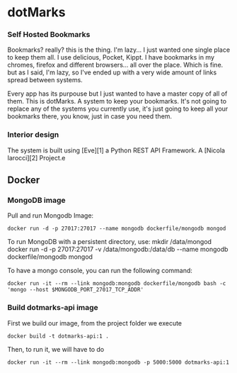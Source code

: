 

dotMarks
========

### Self Hosted Bookmarks

Bookmarks? really? this is the thing. I'm lazy... I just wanted one single place to keep them all. I use delicious, Pocket, Kippt. I have bookmarks in my chromes, firefox and different browsers... all over the place. Which is fine. but as I said, I'm lazy, so I've ended up with a very wide amount of links spread between systems.

Every app has its purpouse but I just wanted to have a master copy of all of them. This is dotMarks. A system to keep your bookmarks. It's not going to replace any of the systems you currently use, it's just going to keep all your bookmarks there, you know, just in case you need them.

### Interior design
The system is built using [Eve][1] a Python REST API Framework. A [Nicola Iarocci][2] Project.e


## Docker


### MongoDB image


Pull and run Mongodb Image:

    docker run -d -p 27017:27017 --name mongodb dockerfile/mongodb mongod

To run MongoDB with a persistent directory, use:
    mkdir /data/mongod
    docker run -d -p 27017:27017 -v /data/mongodb:/data/db --name mongodb dockerfile/mongodb mongod

To have a mongo console, you can run the following command:

    docker run -it --rm --link mongodb:mongodb dockerfile/mongodb bash -c 'mongo --host $MONGODB_PORT_27017_TCP_ADDR'

### Build dotmarks-api image

First we build our image, from the project folder we execute

    docker build -t dotmarks-api:1 .

Then, to run it, we will have to do

    docker run -it --rm --link mongodb:mongodb -p 5000:5000 dotmarks-api:1